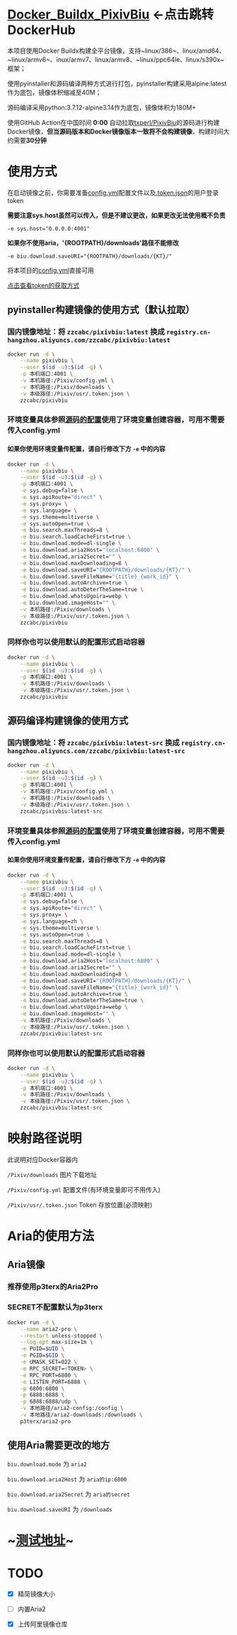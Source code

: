 # [Docker_Buildx_PixivBiu](https://hub.docker.com/r/zzcabc/pixivbiu) <-点击跳转DockerHub

本项目使用Docker Buildx构建全平台镜像，支持~linux/386~、linux/amd64、~linux/armv6~、inux/armv7、linux/armv8、~linux/ppc64le、linux/s390x~框架；

使用pyinstaller和源码编译两种方式进行打包，pyinstaller构建采用alpine:latest作为底包，镜像体积缩减至40M；

源码编译采用python:3.7.12-alpine3.14作为底包，镜像体积为180M+

使用GitHub Action在中国时间 **0:00** 自动拉取[txperl/PixivBiu](https://github.com/txperl/PixivBiu)的源码进行构建Docker镜像，**但当源码版本和Docker镜像版本一致将不会构建镜像**，构建时间大约需要**30分钟**

# 使用方式

在启动镜像之前，你需要准备[config.yml](https://github.com/zzcabc/Docker_Buildx_PixivBiu/blob/master/config.yml)配置文件以及[.token.json](https://github.com/zzcabc/Docker_Buildx_PixivBiu/blob/master/.token.json)的用户登录token

**需要注意sys.host虽然可以传入，但是不建议更改，如果更改无法使用概不负责**

   `-e sys.host="0.0.0.0:4001"`

**如果你不使用aria，'{ROOTPATH}/downloads'路径不能修改**

   `-e biu.download.saveURI="{ROOTPATH}/downloads/{KT}/"`

将本项目的[config.yml](https://github.com/zzcabc/Docker_Buildx_PixivBiu/blob/master/config.yml)直接可用

[点击查看token的获取方式](https://github.com/zzcabc/Docker_Buildx_PixivBiu/blob/master/getToken.md)

## pyinstaller构建镜像的使用方式（默认拉取）

### 国内镜像地址：将 `zzcabc/pixivbiu:latest` 换成 `registry.cn-hangzhou.aliyuncs.com/zzcabc/pixivbiu:latest`

```sh
docker run -d \
    --name pixivbiu \
    --user $(id -u):$(id -g) \
    -p 本机端口:4001 \
    -v 本机路径:/Pixiv/config.yml \
    -v 本机路径:/Pixiv/downloads \
    -v 本级路径:/Pixiv/usr/.token.json \
    zzcabc/pixivbiu
```

### 环境变量具体参照[源码的配置](https://github.com/txperl/PixivBiu/blob/master/app/config/biu_default.yml)使用了环境变量创建容器，可用不需要传入config.yml

#### 如果你使用环境变量传配置，请自行修改下方 ` -e ` 中的内容
```sh
docker run -d \
    --name pixivbiu \
    --user $(id -u):$(id -g) \
    -p 本机端口:4001 \
    -e sys.debug=false \
    -e sys.apiRoute="direct" \
    -e sys.proxy= \
    -e sys.language= \
    -e sys.theme=multiverse \
    -e sys.autoOpen=true \
    -e biu.search.maxThreads=8 \
    -e biu.search.loadCacheFirst=true \
    -e biu.download.mode=dl-single \
    -e biu.download.aria2Host="localhost:6800" \
    -e biu.download.aria2Secret="" \
    -e biu.download.maxDownloading=8 \
    -e biu.download.saveURI="{ROOTPATH}/downloads/{KT}/" \
    -e biu.download.saveFileName="{title}_{work_id}" \
    -e biu.download.autoArchive=true \
    -e biu.download.autoDeterTheSame=true \
    -e biu.download.whatsUgoira=webp \
    -e biu.download.imageHost="" \
    -v 本机路径:/Pixiv/downloads \
    -v 本级路径:/Pixiv/usr/.token.json \
    zzcabc/pixivbiu
```

### 同样你也可以使用默认的配置形式启动容器

```sh
docker run -d \
    --name pixivbiu \
    --user $(id -u):$(id -g) \
    -p 本机端口:4001 \
    -v 本机路径:/Pixiv/downloads \
    -v 本级路径:/Pixiv/usr/.token.json \
    zzcabc/pixivbiu
```

## 源码编译构建镜像的使用方式

### 国内镜像地址：将 `zzcabc/pixivbiu:latest-src` 换成 `registry.cn-hangzhou.aliyuncs.com/zzcabc/pixivbiu:latest-src`

```sh
docker run -d \
    --name pixivbiu \
    --user $(id -u):$(id -g) \
    -p 本机端口:4001 \
    -v 本机路径:/Pixiv/config.yml \
    -v 本机路径:/Pixiv/downloads \
    -v 本级路径:/Pixiv/usr/.token.json \
    zzcabc/pixivbiu:latest-src
```

### 环境变量具体参照[源码的配置](https://github.com/txperl/PixivBiu/blob/master/app/config/biu_default.yml)使用了环境变量创建容器，可用不需要传入config.yml

#### 如果你使用环境变量传配置，请自行修改下方 ` -e ` 中的内容
```sh
docker run -d \
    --name pixivbiu \
    --user $(id -u):$(id -g) \
    -p 本机端口:4001 \
    -e sys.debug=false \
    -e sys.apiRoute="direct" \
    -e sys.proxy= \
    -e sys.language=zh \
    -e sys.theme=multiverse \
    -e sys.autoOpen=true \
    -e biu.search.maxThreads=8 \
    -e biu.search.loadCacheFirst=true \
    -e biu.download.mode=dl-single \
    -e biu.download.aria2Host="localhost:6800" \
    -e biu.download.aria2Secret="" \
    -e biu.download.maxDownloading=8 \
    -e biu.download.saveURI="{ROOTPATH}/downloads/{KT}/" \
    -e biu.download.saveFileName="{title}_{work_id}" \
    -e biu.download.autoArchive=true \
    -e biu.download.autoDeterTheSame=true \
    -e biu.download.whatsUgoira=webp \
    -e biu.download.imageHost="" \
    -v 本机路径:/Pixiv/downloads \
    -v 本级路径:/Pixiv/usr/.token.json \
    zzcabc/pixivbiu:latest-src
```

### 同样你也可以使用默认的配置形式启动容器

```sh
docker run -d \
    --name pixivbiu \
    --user $(id -u):$(id -g) \
    -p 本机端口:4001 \
    -v 本机路径:/Pixiv/downloads \
    -v 本级路径:/Pixiv/usr/.token.json \
    zzcabc/pixivbiu:latest-src
```

# 映射路径说明

此说明对应Docker容器内

`/Pixiv/downloads`                  图片下载地址

`/Pixiv/config.yml`                 配置文件(有环境变量即可不用传入)

`/Pixiv/usr/.token.json`            Token 存放位置(必须映射)

# Aria的使用方法

## Aria镜像

### 推荐使用p3terx的Aria2Pro

### SECRET不配置默认为p3terx

```sh
docker run -d \
    --name aria2-pro \
    --restart unless-stopped \
    --log-opt max-size=1m \
    -e PUID=$UID \
    -e PGID=$GID \
    -e UMASK_SET=022 \
    -e RPC_SECRET=<TOKEN> \
    -e RPC_PORT=6800 \
    -e LISTEN_PORT=6888 \
    -p 6800:6800 \
    -p 6888:6888 \
    -p 6888:6888/udp \
    -v 本地路径/aria2-config:/config \
    -v 本地路径/aria2-downloads:/downloads \
    p3terx/aria2-pro
```

## 使用Aria需要更改的地方

`biu.download.mode`         为  `aria2`

`biu.download.aria2Host`    为  `aria的ip:6800`

`biu.download.aria2Secret`  为  `aria的secret`

`biu.download.saveURI`      为  `/downloads`

# ~[测试地址](https://hub.docker.com/r/zzcabc/pixivbiu-test)~

# TODO

- [x] 精简镜像大小

- [ ] 内置Aria2

- [x] 上传阿里镜像仓库
